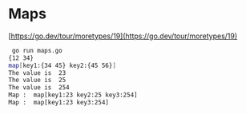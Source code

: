 # Maps

[https://go.dev/tour/moretypes/19](https://go.dev/tour/moretypes/19)

```bash
 go run maps.go       
{12 34}
map[key1:{34 45} key2:{45 56}]
The value is  23
The value is  25
The value is  254
Map :  map[key1:23 key2:25 key3:254]
Map :  map[key1:23 key3:254]
```